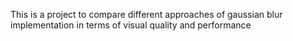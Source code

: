 This is a project to compare different approaches of gaussian blur implementation in terms of visual quality and performance
